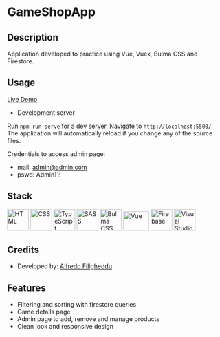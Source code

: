 # GameShopApp

## Description

Application developed to practice using Vue, Vuex, Bulma CSS and Firestore.

## Usage

<a href="https://alfrew.github.io/n-shop/">Live Demo</a>

- Development server

Run `npm run serve` for a dev server. Navigate to `http://localhost:5500/`. The application will automatically reload if you change any of the source files.

Credentials to access admin page:

- mail: admin@admin.com
- pswd: Admin11!

## Stack

  <img src="https://github.com/Alfrew/Alfrew/assets/102723851/5efa3f67-1fd9-4970-908b-fc8db8999201" alt="HTML" width="50" height="50">
  <img src="https://github.com/Alfrew/Alfrew/assets/102723851/42db0b32-25fb-4e7c-b9e0-9808c8052fb2" alt="CSS" width="50" height="50">
  <img src="https://github.com/Alfrew/Alfrew/assets/102723851/dbb8181d-bfb6-4ce0-89a9-fd621ef4eec7" alt="TypeScript" width="50" height="50">
  <img src="https://github.com/Alfrew/Alfrew/assets/102723851/43970318-cb81-4763-8de0-4f3a51d23cde" alt="SASS" width="50" height="50">
  <img src="https://github.com/user-attachments/assets/f5b68d86-8a1d-4886-ae91-2d82d80b5e4d" alt="Bulma CSS" width="50" height="50">
  <img src="https://github.com/user-attachments/assets/c5369295-f3cc-4f3e-a68d-4fdfada03f14" alt="Vue" width="60" height="45">
  <img src="https://github.com/user-attachments/assets/f8e8ff81-9f38-4302-b6c2-6604ad3ea663" alt="Firebase" width="50" height="50">
  <img src="https://github.com/Alfrew/Alfrew/assets/102723851/602dced6-47d9-4fba-952f-4ab563e76f82" alt="Visual Studio Code" width="50" height="50">

## Credits

- Developed by: <a href="https://github.com/Alfrew">Alfredo Filigheddu</a>

## Features

- Filtering and sorting with firestore queries
- Game details page
- Admin page to add, remove and manage products
- Clean look and responsive design
